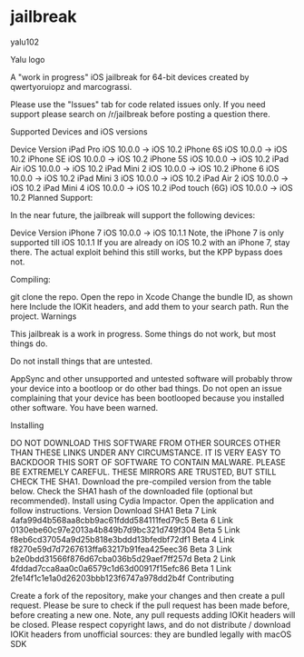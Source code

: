 # jailbreak
yalu102

Yalu logo

A "work in progress" iOS jailbreak for 64-bit devices created by qwertyoruiopz and marcograssi.

Please use the "Issues" tab for code related issues only. If you need support please search on /r/jailbreak before posting a question there.

Supported Devices and iOS versions

Device	Version
iPad Pro	iOS 10.0.0 -> iOS 10.2
iPhone 6S	iOS 10.0.0 -> iOS 10.2
iPhone SE	iOS 10.0.0 -> iOS 10.2
iPhone 5S	iOS 10.0.0 -> iOS 10.2
iPad Air	iOS 10.0.0 -> iOS 10.2
iPad Mini 2	iOS 10.0.0 -> iOS 10.2
iPhone 6	iOS 10.0.0 -> iOS 10.2
iPad Mini 3	iOS 10.0.0 -> iOS 10.2
iPad Air 2	iOS 10.0.0 -> iOS 10.2
iPad Mini 4	iOS 10.0.0 -> iOS 10.2
iPod touch (6G)	iOS 10.0.0 -> iOS 10.2
Planned Support:

In the near future, the jailbreak will support the following devices:

Device	Version
iPhone 7	iOS 10.0.0 -> iOS 10.1.1
Note, the iPhone 7 is only supported till iOS 10.1.1 If you are already on iOS 10.2 with an iPhone 7, stay there. The actual exploit behind this still works, but the KPP bypass does not.

Compiling:

git clone the repo.
Open the repo in Xcode
Change the bundle ID, as shown here
Include the IOKit headers, and add them to your search path.
Run the project.
Warnings

This jailbreak is a work in progress. Some things do not work, but most things do.

Do not install things that are untested.

AppSync and other unsupported and untested software will probably throw your device into a bootloop or do other bad things. Do not open an issue complaining that your device has been bootlooped because you installed other software. You have been warned.

Installing

DO NOT DOWNLOAD THIS SOFTWARE FROM OTHER SOURCES OTHER THAN THESE LINKS UNDER ANY CIRCUMSTANCE. IT IS VERY EASY TO BACKDOOR THIS SORT OF SOFTWARE TO CONTAIN MALWARE. PLEASE BE EXTREMELY CAREFUL. THESE MIRRORS ARE TRUSTED, BUT STILL CHECK THE SHA1.
Download the pre-compiled version from the table below.
Check the SHA1 hash of the downloaded file (optional but recommended).
Install using Cydia Impactor.
Open the application and follow instructions.
Version	Download	SHA1
Beta 7	Link	4afa99d4b568aa8cbb9ac61fddd584111fed79c5
Beta 6	Link	0130ebe60c97e2013a4b849b7d9bc321d749f304
Beta 5	Link	f8eb6cd37054a9d25b818e3bddd13bfedbf72df1
Beta 4	Link	f8270e59d7d7267613ffa63217b91fea425eec36
Beta 3	Link	b2e0bdd31566f876d67cba036b5d29aef7ff257d
Beta 2	Link	4fddad7cca8aa0c0a6579c1d63d00917f15efc86
Beta 1	Link	2fe14f1c1e1a0d26203bbb123f6747a978dd2b4f
Contributing

Create a fork of the repository, make your changes and then create a pull request. Please be sure to check if the pull request has been made before, before creating a new one. Note, any pull requests adding IOKit headers will be closed. Please respect copyright laws, and do not distribute / download IOKit headers from unofficial sources: they are bundled legally with macOS SDK
